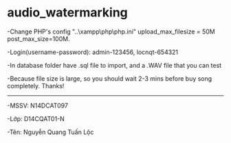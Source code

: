 ﻿# audio_watermarking

-Change PHP's config "..\xampp\php\php.ini" upload_max_filesize = 50M post_max_size=100M.

-Login(username-password):
	admin-123456, 
	locnqt-654321
	
-In database folder have .sql file to import, and a .WAV file that you can test	

-Because file size is large, so you should wait 2-3 mins before buy song completely. Thanks!
--------------- ----------------

-MSSV: N14DCAT097

-Lớp: D14CQAT01-N

-Tên: Nguyễn Quang Tuấn Lộc
